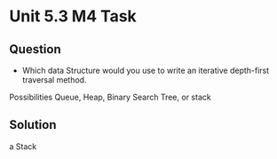 # Unit 5.3 M4 Task

## Question
- Which data Structure would you use to write an iterative depth-first traversal method. 

Possibilities 
Queue, Heap, Binary Search Tree, or stack

## Solution
a Stack